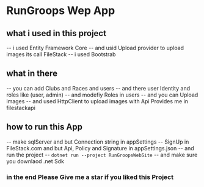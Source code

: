 ﻿# RunGroops Wep App
## what i used in this project
-- i used Entity Framework Core 
-- and usid Upload provider to upload images its call FileStack
-- i used Bootstrab
## what in there
-- you can add Clubs and Races and users 
-- and there user Identity and roles like (user, admin)
-- and modefiy Roles in users
-- and you can Upload images 
-- and used HttpClient to upload images with Api Provides me in filestackapi
## how to run this App
-- make sqlServer and but Connection string in appSettings
-- SignUp in FileStack.com and but Api, Policy and Signature in appSettings.json
-- and run the project
-- `dotnet run --project RunGroopsWebSite`
-- and make sure you downlaod .net Sdk
### in the end Please Give me a star if you liked this Project
